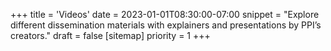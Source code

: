 +++
title = 'Videos'
date = 2023-01-01T08:30:00-07:00
snippet = "Explore different dissemination materials with explainers and presentations by PPI’s creators."
draft = false
[sitemap]
  priority = 1
+++

